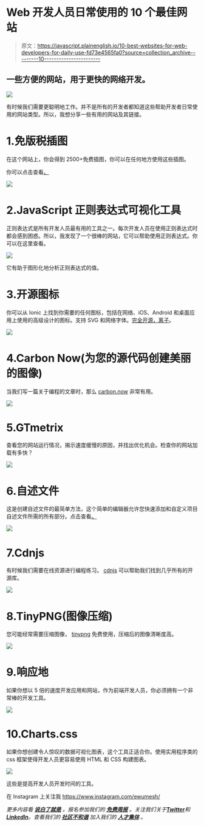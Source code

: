 # Web 开发人员日常使用的 10 个最佳网站

> 原文：<https://javascript.plainenglish.io/10-best-websites-for-web-developers-for-daily-use-fd73e4565fa0?source=collection_archive---------10----------------------->

## 一些方便的网站，用于更快的网络开发。

![](img/5c7a9d80adcb8fbc1289ea0c5b1e06e2.png)

有时候我们需要更聪明地工作。并不是所有的开发者都知道这些帮助开发者日常使用的网站类型。所以，我想分享一些有用的网站及其链接。

# 1.免版税插图

在这个网站上，你会得到 2500+免费插图，你可以在任何地方使用这些插图。

你可以点击查看[。](https://www.manypixels.co/)

![](img/af2436c25a75618349e6bf7c874d2611.png)

# 2.JavaScript 正则表达式可视化工具

正则表达式是所有开发人员最有用的工具之一。每次开发人员在使用正则表达式时都会感到困惑。所以，我发现了一个很棒的网站，它可以帮助使用正则表达式。你可以在这里查看。

![](img/de348547a849803104c2f3dec3f5c270.png)

它有助于图形化地分析正则表达式的值。

# 3.开源图标

你可以从 Ionic 上找到你需要的任何图标，包括在网络、iOS、Android 和桌面应用上使用的高级设计的图标。支持 SVG 和网络字体。[完全开源，离子](https://ionic.io/)。

![](img/225a68ed06c8e3ec4c45c21d8dc1900f.png)

# 4.Carbon Now(为您的源代码创建美丽的图像)

当我们写一篇关于编程的文章时，那么 [carbon.now](https://carbon.now.sh/) 非常有用。

![](img/f8053a24e829590df667a3120ee2ceac.png)

# 5.GTmetrix

查看您的网站运行情况，揭示速度缓慢的原因，并找出优化机会。检查你的网站加载有多快？

![](img/d9c2d850807611c89f562af82f3bfeff.png)

# 6.自述文件

这是创建自述文件的最简单方法，这个简单的编辑器允许您快速添加和自定义项目自述文件所需的所有部分。点击查看[。](https://readme.so/editor)

![](img/fe951ab1dbea3d2524fbffe73fc6c4b5.png)

# 7.Cdnjs

有时候我们需要在线资源进行编程练习。 [cdnjs](https://cdnjs.com/) 可以帮助我们找到几乎所有的开源库。

![](img/031ed525cf36f9fc7ad04b2522284f92.png)

# 8.TinyPNG(图像压缩)

您可能经常需要压缩图像， [tinypng](https://tinypng.com/) 免费使用，压缩后的图像清晰度高。

![](img/50a3df903fb4c8886378bef934ee10f1.png)

# 9.响应地

如果你想以 5 倍的速度开发应用和网站，作为前端开发人员，你必须拥有一个非常棒的开发工具。

![](img/f50c4d4ca0080a1b4eabdab072de474d.png)

# 10.Charts.css

如果你想创建令人惊叹的数据可视化图表，这个工具正适合你。使用实用程序类的 css 框架使得开发人员更容易使用 HTML 和 CSS 构建图表。

![](img/cc13fdf57255938596f97c94d6aceb64.png)

这些是提高开发人员开发时间的工具。

在 Instagram 上关注我 https://www.instagram.com/ewumesh/

*更多内容看* [***说白了就是***](https://plainenglish.io/) *。报名参加我们的* [***免费周报***](http://newsletter.plainenglish.io/) *。关注我们关于*[***Twitter***](https://twitter.com/inPlainEngHQ)*和*[***LinkedIn***](https://www.linkedin.com/company/inplainenglish/)*。查看我们的* [***社区不和谐***](https://discord.gg/GtDtUAvyhW) *加入我们的* [***人才集体***](https://inplainenglish.pallet.com/talent/welcome) *。*